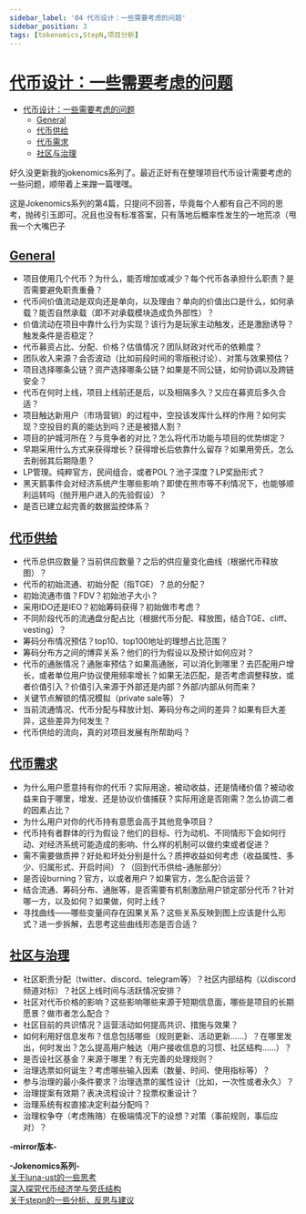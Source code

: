 ```yaml
---
sidebar_label: '04 代币设计：一些需要考虑的问题'
sidebar_position: 3
tags: [tokenomics,StepN,项目分析]
---
```


# [代币设计：一些需要考虑的问题](#目录)

- [代币设计：一些需要考虑的问题](#代币设计一些需要考虑的问题)
  - [General](#general)
  - [代币供给](#代币供给)
  - [代币需求](#代币需求)
  - [社区与治理](#社区与治理)

好久没更新我的jokenomics系列了。最近正好有在整理项目代币设计需要考虑的一些问题，顺带着上来蹭一篇嘿嘿。

这是Jokenomics系列的第4篇，只提问不回答，毕竟每个人都有自己不同的思考，抛砖引玉即可。况且也没有标准答案，只有落地后概率性发生的一地荒凉（甩我一个大嘴巴子

## [General](#目录)

- 项目使用几个代币？为什么，能否增加或减少？每个代币各承担什么职责？是否需要避免职责重叠？
- 代币间价值流动是双向还是单向，以及理由？单向的价值出口是什么，如何承载？能否自然承载（即不对承载模块造成负外部性）？
- 价值流动在项目中靠什么行为实现？该行为是玩家主动触发，还是激励诱导？触发条件是否稳定？
- 代币募资占比、分配、价格？估值情况？团队财政对代币的依赖度？
- 团队收入来源？会否波动（比如前段时间的零版税讨论）、对策与效果预估？
- 项目选择哪条公链？资产选择哪条公链？如果是不同公链，如何协调以及跨链安全？
- 代币在何时上线，项目上线前还是后，以及相隔多久？又应在募资后多久合适？
- 项目触达新用户（市场营销）的过程中，空投该发挥什么样的作用？如何实现？空投目的真的能达到吗？还是被猎人割？
- 项目的护城河所在？与竞争者的对比？怎么将代币功能与项目的优势绑定？
- 早期采用什么方式来获得增长？获得增长后依靠什么留存？如果用旁氏，怎么去削弱其后期隐患？
- LP管理。纯粹官方，民间组合，或者POL？池子深度？LP奖励形式？
- 黑天鹅事件会对经济系统产生哪些影响？即使在熊市等不利情况下，也能够顺利运转吗（抛开用户进入的先验假设）？
- 是否已建立起完善的数据监控体系？

## [代币供给](#目录)

- 代币总供应数量？当前供应数量？之后的供应量变化曲线（根据代币释放图）？
- 代币的初始流通、初始分配（指TGE）？总的分配？
- 初始流通市值？FDV？初始池子大小？
- 采用IDO还是IEO？初始筹码获得？初始做市考虑？
- 不同阶段代币的流通盘分配占比（根据代币分配、释放图，结合TGE、cliff、vesting）？
- 筹码分布情况预估？top10、top100地址的理想占比范围？
- 筹码分布方之间的博弈关系？他们的行为假设以及预计如何应对？
- 代币的通胀情况？通胀率预估？如果高通胀，可以消化到哪里？去匹配用户增长，或者单位用户协议使用频率增长？如果无法匹配，是否考虑调整释放，或者价值引入？价值引入来源于外部还是内部？外部/内部从何而来？
- 关键节点解锁的情况模拟（private sale等）？
- 当前流通情况、代币分配与释放计划、筹码分布之间的差异？如果有巨大差异，这些差异为何发生？
- 代币供给的流向，真的对项目发展有所帮助吗？

## [代币需求](#目录)

- 为什么用户愿意持有你的代币？实际用途，被动收益，还是情绪价值？被动收益来自于哪里，增发、还是协议价值捕获？实际用途是否刚需？怎么协调二者的因素占比？
- 为什么用户对你的代币持有意愿会高于其他竞争项目？
- 代币持有者群体的行为假设？他们的目标、行为动机、不同情形下会如何行动、对经济系统可能造成的影响、什么样的机制可以做约束或者促进？
- 需不需要做质押？好处和坏处分别是什么？质押收益如何考虑（收益属性、多少、归属形式、开启时间）？（回到代币供给-通胀部分）
- 是否设burning？官方，以或者用户？如果官方，怎么配合运营？
- 结合流通、筹码分布、通胀等，是否需要有机制激励用户锁定部分代币？针对哪一方，以及如何？如果做，何时上线？
- 寻找曲线——哪些变量间存在因果关系？这些关系反映到图上应该是什么形式？进一步拆解，去思考这些曲线形态是否合适？

## [社区与治理](#目录)

- 社区职责分配（twitter、discord、telegram等）？社区内部结构（以discord频道对标）？社区上线时间与活跃情况安排？
- 社区对代币价格的影响？这些影响哪些来源于短期信息面，哪些是项目的长期愿景？做市者怎么配合？
- 社区目前的共识情况？运营活动如何提高共识、措施与效果？
- 如何利用好信息发布？信息包括哪些（规则更新、活动更新……）？在哪里发出，何时发出？怎么提高用户触达（用户接收信息的习惯、社区结构……）？
- 是否设社区基金？来源于哪里？有无完善的处理规则？
- 治理选票如何诞生？考虑哪些输入因素（数量、时间、使用指标等）？
- 参与治理的最小条件要求？治理选票的属性设计（比如，一次性或者永久）？
- 治理提案有效期？表决流程设计？投票权重设计？
- 治理系统有权直接决定利益分配吗？
- 治理权争夺（考虑贿赂）在极端情况下的设想？对策（事前规则，事后应对）？

**-mirror版本-**


**-Jokenomics系列-**<br/>
[关于luna-ust的一些思考](/docs/Blockchain/Jokenomics/001)<br/>
[深入探究代币经济学与旁氏结构](/docs/Blockchain/Jokenomics/002)<br/>
[关于stepn的一些分析、反思与建议](/docs/Blockchain/Jokenomics/003)
